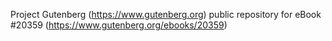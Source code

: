Project Gutenberg (https://www.gutenberg.org) public repository for eBook #20359 (https://www.gutenberg.org/ebooks/20359)
